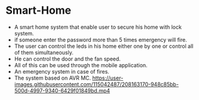 # Smart-Home
- A smart home system that enable user to secure his home with lock system. 
- if someone enter the password more than 5 times emergency will fire.
- The user can control the leds in his home either one by one or control all of them simultaneously. 
- He can control the door and the fan speed. 
- All of this can be used through the mobile application. 
- An emergency system in case of fires.
- The system based on AVR MC.
https://user-images.githubusercontent.com/115042487/208163170-948c85bb-500d-4997-9340-6429f01849bd.mp4

